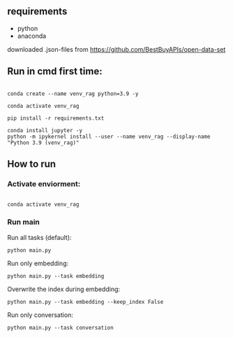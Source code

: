 
## requirements

- python
- anaconda

downloaded .json-files from https://github.com/BestBuyAPIs/open-data-set 


## Run in cmd first time:

```

conda create --name venv_rag python=3.9 -y

conda activate venv_rag

pip install -r requirements.txt

conda install jupyter -y
python -m ipykernel install --user --name venv_rag --display-name "Python 3.9 (venv_rag)"

```


## How to run

### Activate enviorment:
```

conda activate venv_rag

```


### Run main

Run all tasks (default):
```
python main.py
```

Run only embedding:
```
python main.py --task embedding
```

Overwrite the index during embedding:
```
python main.py --task embedding --keep_index False
```

Run only conversation:
```
python main.py --task conversation
```



